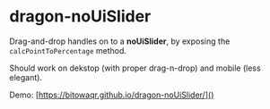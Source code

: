 # dragon-noUiSlider

Drag-and-drop handles on to a **noUiSlider**, by exposing the `calcPointToPercentage` method.

Should work on dekstop (with proper drag-n-drop) and mobile (less elegant).

Demo: [https://bitowaqr.github.io/dragon-noUiSlider/]()

